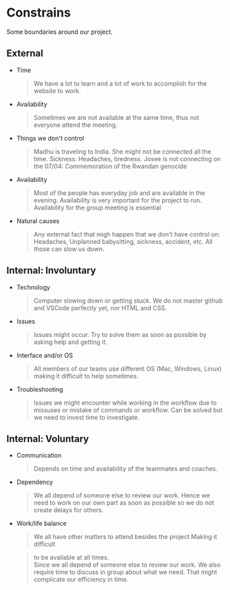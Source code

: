 # Constrains

Some boundaries around our project.

## External

- Time

  > We have a lot to learn and a lot of work to accomplish for the website to
  > work.

- Availability

  > Sometimes we are not available at the same time, thus not everyone attend
  > the meeting.

- Things we don't control

  > Madhu is traveling to India. She might not be connected all the time.
  > Sickness: Headaches, tiredness. Josee is not connecting on the 07/04:
  > Commemoration of the Rwandan genocide

- Availability

  > Most of the people has everyday job and are available in the evening.
  > Availability is very important for the project to run. Availability for the
  > group meeting is essential

- Natural causes

  > Any external fact that migh happen that we don't have control on: Headaches,
  > Unplanned babysitting, sickness, accident, etc. All those can slow us down.

## Internal: Involuntary

- Technology

  > Computer slowing down or getting stuck. We do not master github and VSCode
  > perfectly yet, nor HTML and CSS.

- Issues

  > Issues might occur. Try to solve them as soon as possible by asking help and
  > getting it.

- Interface and/or OS

  > All members of our teams use different OS (Mac, Windows, Linux) making it
  > difficult to help sometimes.

- Troubleshooting
  > Issues we might encounter while working in the workflow due to missuses or
  > mistake of commands or workflow. Can be solved but we need to invest time to
  > investigate.

## Internal: Voluntary

- Communication

  > Depends on time and availability of the teammates and coaches.

- Dependency

  > We all depend of someone else to review our work. Hence we need to work on
  > our own part as soon as possible so we do not create delays for others.

- Work/life balance

  > We all have other matters to attend besides the project Making it difficult

  > to be available at all times.  
  > Since we all depend of someone else to review our work. We also require time
  > to discuss in group about what we need. That might complicate our efficiency
  > in time.
